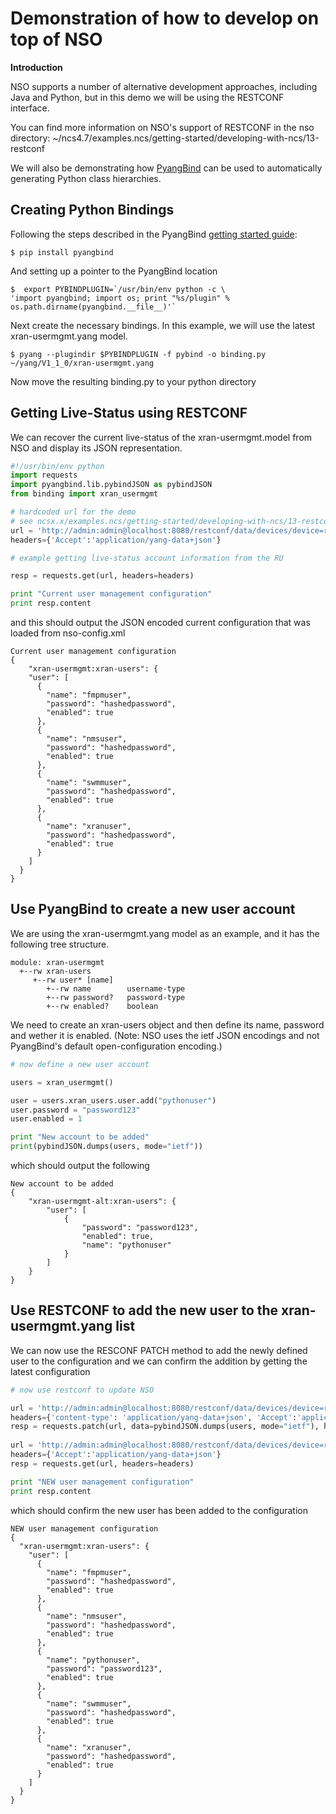 # Demonstration of how to develop on top of NSO

**Introduction**

NSO supports a number of alternative development approaches, including Java and Python, but in this demo we will be using the RESTCONF interface.

You can find more information on NSO's support of RESTCONF in the nso directory:
~/ncs4.7/examples.ncs/getting-started/developing-with-ncs/13-restconf

We will also be demonstrating how [PyangBind](http://pynms.io/pyangbind/) can be used to automatically generating Python class hierarchies.

## Creating  Python Bindings

Following the steps described in the PyangBind [getting started guide](http://pynms.io/pyangbind/getting_started/):


    $ pip install pyangbind

And setting up a pointer to the PyangBind location

    $  export PYBINDPLUGIN=`/usr/bin/env python -c \
    'import pyangbind; import os; print "%s/plugin" % os.path.dirname(pyangbind.__file__)'`

Next create the necessary bindings. In this example, we will use the latest xran-usermgmt.yang model.

    $ pyang --plugindir $PYBINDPLUGIN -f pybind -o binding.py ~/yang/V1_1_0/xran-usermgmt.yang

Now move the resulting binding.py to your python directory

## Getting Live-Status using RESTCONF

We can recover the current live-status of the xran-usermgmt.model from NSO and display its JSON representation.

``` python
#!/usr/bin/env python  
import requests  
import pyangbind.lib.pybindJSON as pybindJSON  
from binding import xran_usermgmt  

# hardcoded url for the demo  
# see ncsx.x/examples.ncs/getting-started/developing-with-ncs/13-restconf for more information  
url = 'http://admin:admin@localhost:8080/restconf/data/devices/device=rusim0/live-status/xran-usermgmt:xran-users'  
headers={'Accept':'application/yang-data+json'}  

# example getting live-status account information from the RU  

resp = requests.get(url, headers=headers)  

print "Current user management configuration"  
print resp.content
```

and this should output the JSON encoded current configuration that was loaded from nso-config.xml

    Current user management configuration
    {
        "xran-usermgmt:xran-users": {
        "user": [
          {
            "name": "fmpmuser",
            "password": "hashedpassword",
            "enabled": true
          },
          {
            "name": "nmsuser",
            "password": "hashedpassword",
            "enabled": true
          },
          {
            "name": "swmmuser",
            "password": "hashedpassword",
            "enabled": true
          },
          {
            "name": "xranuser",
            "password": "hashedpassword",
            "enabled": true
          }
        ]
      }
    }

## Use PyangBind to create a new user account

We are using the xran-usermgmt.yang model as an example, and it has the following tree structure.

    module: xran-usermgmt
      +--rw xran-users
         +--rw user* [name]
            +--rw name        username-type
            +--rw password?   password-type
            +--rw enabled?    boolean

We need to create an xran-users object and then define its name, password and wether it is enabled. (Note: NSO uses the ietf JSON encodings and not PyangBind's default open-configuration encoding.)


``` python
# now define a new user account  

users = xran_usermgmt()  

user = users.xran_users.user.add("pythonuser")  
user.password = "password123"  
user.enabled = 1  

print "New account to be added"  
print(pybindJSON.dumps(users, mode="ietf"))
```

which should output the following

    New account to be added
    {
        "xran-usermgmt-alt:xran-users": {
            "user": [
                {
                    "password": "password123",
                    "enabled": true,
                    "name": "pythonuser"
                }
            ]
        }
    }

## Use RESTCONF to add the new user to the xran-usermgmt.yang list

We can now use the RESCONF PATCH method to add the newly defined user to the configuration and we can confirm the addition by getting the latest configuration

``` python
# now use restconf to update NSO  

url = 'http://admin:admin@localhost:8080/restconf/data/devices/device=rusim0/config/xran-usermgmt:xran-users'  
headers={'content-type': 'application/yang-data+json', 'Accept':'application/yang-data+json'}  
resp = requests.patch(url, data=pybindJSON.dumps(users, mode="ietf"), headers=headers)  
    
url = 'http://admin:admin@localhost:8080/restconf/data/devices/device=rusim0/live-status/xran-usermgmt:xran-users'  
headers={'Accept':'application/yang-data+json'}  
resp = requests.get(url, headers=headers)  

print "NEW user management configuration"  
print resp.content
```

which should confirm the new user has been added to the configuration

    NEW user management configuration
    {
      "xran-usermgmt:xran-users": {
        "user": [
          {
            "name": "fmpmuser",
            "password": "hashedpassword",
            "enabled": true
          },
          {
            "name": "nmsuser",
            "password": "hashedpassword",
            "enabled": true
          },
          {
            "name": "pythonuser",
            "password": "password123",
            "enabled": true
          },
          {
            "name": "swmmuser",
            "password": "hashedpassword",
            "enabled": true
          },
          {
            "name": "xranuser",
            "password": "hashedpassword",
            "enabled": true
          }
        ]
      }
    }
